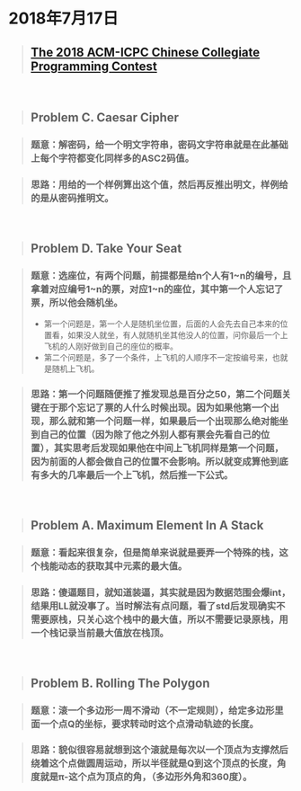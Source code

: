 # 2018年7月17日 
> ## <a href="https://nanti.jisuanke.com/?kw=The%202018%20ACM-ICPC%20Chinese%20Collegiate%20Programming%20Contest">The 2018 ACM-ICPC Chinese Collegiate Programming Contest</a>

　
> ## Problem C. Caesar Cipher

> ### 题意：解密码，给一个明文字符串，密码文字符串就是在此基础上每个字符都变化同样多的ASC2码值。       

> ### 思路：用给的一个样例算出这个值，然后再反推出明文，样例给的是从密码推明文。

　
> ## Problem D. Take Your Seat

> ### 题意：选座位，有两个问题，前提都是给n个人有1~n的编号，且拿着对应编号1~n的票，对应1~n的座位，其中第一个人忘记了票，所以他会随机坐。
> - 第一个问题是，第一个人是随机坐位置，后面的人会先去自己本来的位置看，如果没人就坐，有人就随机坐其他没人的位置，问你最后一个上飞机的人刚好做到自己的座位的概率。
> - 第二个问题是，多了一个条件，上飞机的人顺序不一定按编号来，也就是随机上飞机。  

> ### 思路：第一个问题随便推了推发现总是百分之50，第二个问题关键在于那个忘记了票的人什么时候出现。因为如果他第一个出现，那么就和第一个问题一样，如果最后一个出现那么绝对能坐到自己的位置（因为除了他之外别人都有票会先看自己的位置），其实思考后发现如果他在中间上飞机同样是第一个问题，因为前面的人都会做自己的位置不会影响。所以就变成算他到底有多大的几率最后一个上飞机，然后推一下公式。

　
> ## Problem A. Maximum Element In A Stack

> ### 题意：看起来很复杂，但是简单来说就是要弄一个特殊的栈，这个栈能动态的获取其中元素的最大值。

> ### 思路：傻逼题目，就知道装逼，其实就是因为数据范围会爆int，结果用LL就没事了。当时解法有点问题，看了std后发现确实不需要原栈，只关心这个栈中的最大值，所以不需要记录原栈，用一个栈记录当前最大值放在栈顶。

　
> ## Problem B. Rolling The Polygon

> ### 题意：滚一个多边形一周不滑动（不一定规则），给定多边形里面一个点Q的坐标，要求转动时这个点滑动轨迹的长度。

> ### 思路：貌似很容易就想到这个滚就是每次以一个顶点为支撑然后绕着这个点做圆周运动，所以半径就是Q到这个顶点的长度，角度就是π-这个点为顶点的角，（多边形外角和360度）。
